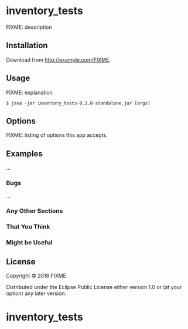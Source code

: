 # inventory_tests

FIXME: description

## Installation

Download from http://example.com/FIXME.

## Usage

FIXME: explanation

    $ java -jar inventory_tests-0.1.0-standalone.jar [args]

## Options

FIXME: listing of options this app accepts.

## Examples

...

### Bugs

...

### Any Other Sections
### That You Think
### Might be Useful

## License

Copyright © 2018 FIXME

Distributed under the Eclipse Public License either version 1.0 or (at
your option) any later version.
# inventory_tests
